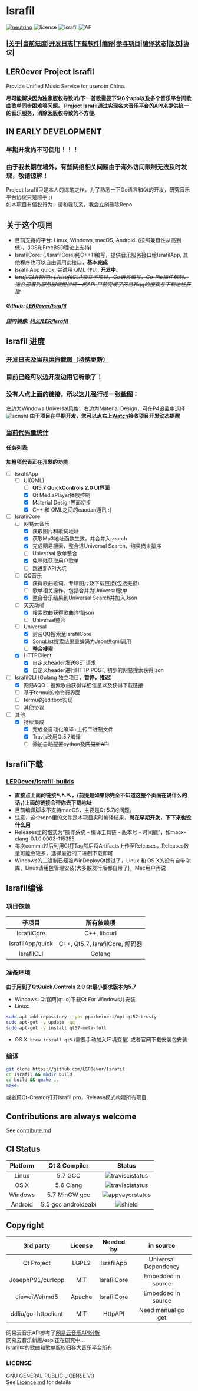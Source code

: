 # Israfil
[![neutrino](https://img.shields.io/badge/Coded%20with-Neutrino%20IDE-brightgreen.svg?style=flat-square)](https://github.com/LER0ever/Neutrino)
![license](https://img.shields.io/badge/license-GPL%20V3-yellowgreen.svg?style=flat-square)
![israfil](https://img.shields.io/badge/LER0ever-Project%20Israfil-blue.svg?style=flat-square)
![AP](https://img.shields.io/badge/Angels-Parliament-ff69b4.svg?style=flat-square)  
### **|[关于](https://github.com/LER0ever/Israfil#关于这个项目)|[当前进度](https://github.com/LER0ever/Israfil#israfil-进度)|[开发日志](https://github.com/LER0ever/Israfil/issues/3)|[下载软件](https://github.com/LER0ever/Israfil#israfil下载)|[编译](https://github.com/LER0ever/Israfil#israfil编译)|[参与项目](https://github.com/LER0ever/Israfil#contributions-are-always-welcome)|[编译状态](https://github.com/LER0ever/Israfil#ci-status)|[版权](https://github.com/LER0ever/Israfil#copyright)|[协议](https://github.com/LER0ever/Israfil#license)|**
## LER0ever Project Israfil  
Provide Unified Music Service for users in China.  

**尽可能解决因为独家版权导致听/下一首歌需要下5\6个app以及多个音乐平台间歌曲歌单同步困难等问题。
Project Israfil通过实现各大音乐平台的API来提供统一的音乐服务，消除因版权导致的不方便.**

## IN EARLY DEVELOPMENT  
### 早期开发尚不可使用！！！
### **由于我长期在墙外，有些网络相关问题由于海外访问限制无法及时发现，敬请谅解！**  
Project Israfil只是本人的练笔之作，为了熟悉一下Go语言和Qt的开发，研究音乐平台协议只是顺手 ;)  
如本项目有侵权行为，请和我联系，我会立刻删除Repo  

## 关于这个项目
- 目前支持的平台: Linux, Windows, macOS, Android. (按照兼容性从高到低)，(iOS和FreeBSD理论上支持)
- IsrafilCore: (./IsrafilCore)纯C++11编写，提供音乐服务接口给IsrafilApp, 其他程序也可以自由调用此接口，**基本完成**  
- Israfil App quick: 尝试用 QML 作UI, **开发中**。  
- ~~_IsrafilCLI(暂停): (./IsrafilCLI)独立子项目，Go语言编写，Go-Pie插件机制，适合部署到服务器端提供统一的API 目前完成了网易和qq的搜索与下载地址获取_~~  

##### Github: [LER0ever/Israfil](https://github.com/LER0ever/Israfil)  
##### 国内镜像: [码云/LER/Israfil](http://git.oschina.net/ler/Israfil)

## Israfil 进度  
### **[开发日志及当前运行截图（持续更新）](https://github.com/LER0ever/Israfil/issues/3)**  
### 目前已经可以边开发边用它听歌了！
### **没有人点上面的链接，所以这儿强行插一张截图：**
左边为Windows Universal风格，右边为Material Design，可在P4设置中选择
![scnsht](http://i1.piimg.com/7134/2b3a78df28e9e4e9.png)
**由于项目在早期开发，您可以点右上[Watch](https://github.com/LER0ever/Israfil/subscription)接收项目开发动态提醒**
### [当前代码量统计](https://github.com/LER0ever/Israfil/blob/develop/doc/cloc.md)  
#### 任务列表:  
**加粗项代表正在开发的功能**
 - [ ] IsrafilApp
    - [ ] UI(QML)
       - [ ] **Qt5.7 QuickControls 2.0 UI界面**
       - [x] Qt MediaPlayer播放控制
       - [x] Material Design界面初步
       - [x] C++ 和 QML之间的caodan通讯 :(
 - [ ] IsrafilCore
    - [ ] 网易云音乐
       - [x] 获取图片和歌词地址
       - [x] 获取Mp3地址函数生效，并合并入search
       - [x] 完成网易搜索，整合进Universal Search，结果尚未排序
       - [ ] Universal 歌单整合
       - [x] 免登陆获取用户歌单
       - [ ] 跳进新API大坑
    - [ ] QQ音乐
       - [x] 获得歌曲歌词、专辑图片及下载链接(包括无损)
       - [ ] 歌单相关操作，包括合并为Universal歌单
       - [x] 整合音乐结果到Universal Search并加入Json
    - [ ] 天天动听
       - [x] 搜索歌曲获得歌曲详情json
       - [ ] Universal整合
    - [ ] Universal
       - [x] 封装QQ搜索至IsrafilCore
       - [x] SongList搜索结果重编码为Json供qml调用
       - [ ] **整合搜索**
    - [x] HTTPClient
       - [x] 自定义header发送GET请求
       - [x] 自定义header进行HTTP POST, 初步的网易搜索获得json
 - [ ] IsrafilCLI (Golang 独立项目，**暂停，推迟**)
    - [x] 网易&QQ：搜索歌曲获得详细信息以及获得下载链接
    - [ ] 基于termui的命令行界面
    - [ ] termui的editbox实现
    - [ ] 其他协议
 - [ ] 其他
    - [x] 持续集成
       - [x] 完成全自动化编译+上传二进制文件
       - [x] Travis改用Qt5.7编译
       - [ ] ~~添加自动配置cython及网易新API~~

## Israfil下载
### [LER0ever/Israfil-builds](https://github.com/LER0ever/Israfil-builds)  
- **直接点上面的链接↸↸↸，(前提是如果你完全不知道这整个页面在说什么的话，)上面的链接会带你去下载地址**
- 目前编译脚本不支持macOS，主要是Qt 5.7的问题。
- 注意，这个repo里的文件是本项目实时编译结果，**尚在早期开发，下下来也没什么用**  
- Releases里的格式为“操作系统 - 编译工具链 - 版本号 - 时间戳”，如macx-clang-0.1.0.0003-115355  
- 每次commit过后利用CI打Tag然后将Artifacts上传至Releases，Releases数量可能会较多，选择最近的二进制下载即可  
- Windows的二进制已经被WinDeployQt撸过了，Linux 和 OS X的没有自带Qt库，Linux请用包管理安装(大多数发行版都自带了)，Mac用户再说  

## Israfil编译
### 项目依赖
| 子项目           | 所有依赖项                             |
| :---:            | :---:                                  |
| IsrafilCore      | C++, libcurl                           |
| IsrafilApp/quick | C++, Qt5.7, IsrafilCore, 解码器       |
| IsrafilCLI       | Golang                                 |

### 准备环境
**由于用到了QtQuick.Controls 2.0 Qt最小要求版本为5.7**  
- Windows: Qt官网(qt.io)下载Qt For Windows并安装  
- Linux: 
```bash
sudo apt-add-repository --yes ppa:beineri/opt-qt57-trusty  
sudo apt-get -y update -qq  
sudo apt-get -y install qt57-meta-full
```
- OS X: ```brew install qt5``` (需要手动加入环境变量) 或者官网下载安装包安装  

### 编译
```bash
git clone https://github.com/LER0ever/Israfil
cd Israfil && mkdir build  
cd build && qmake ..
make
```
或者用Qt-Creator打开Israfil.pro，Release模式构建所有项目.  

## Contributions are always welcome
See [contribute.md](https://github.com/LER0ever/Israfil/blob/develop/doc/contribute.md)

## CI Status  
| Platform | Qt & Compiler       | Status                                                                                      |
| :---:    | :---:               | :---:                                                                                       |
| Linux    | 5.7 GCC     | ![traviscistatus](https://api.travis-ci.org/LER0ever/Israfil.svg)                           |
| OS X     | 5.6 Clang   | ![traviscistatus](https://api.travis-ci.org/LER0ever/Israfil.svg)                           |
| Windows  | 5.7 MinGW gcc       | ![appvayorstatus](https://ci.appveyor.com/api/projects/status/14ny9o50m4xb0c6g) |
| Android  | 5.5 gcc androideabi | ![shield](https://img.shields.io/badge/build-unknown-lightgrey.svg?style=flat-square)       |

## Copyright
| 3rd party           | License | Needed by        | in source            |
| :---:               | :---:   | :---:            | :---:                |
| Qt Project          | LGPL2   | IsrafilApp       | Universal Dependency |
| JosephP91/curlcpp   | MIT     | IsrafilCore      | Embedded in source   |
| JieweiWei/md5       | Apache  | IsrafilCore      | Embedded in source   |
| ddliu/go-httpclient | MIT     | HttpAPI          | Need manual go get   |

网易云音乐API参考了[网易云音乐API分析](https://github.com/yanunon/NeteaseCloudMusic/wiki/%E7%BD%91%E6%98%93%E4%BA%91%E9%9F%B3%E4%B9%90API%E5%88%86%E6%9E%90)  
网易云音乐新版/eapi正在研究中...  
Israfil中的歌曲和歌单版权归各大音乐平台所有  

### LICENSE
GNU GENERAL PUBLIC LICENSE V3  
See [Licence.md](https://github.com/LER0ever/Israfil/blob/develop/LICENSE.md) for details
